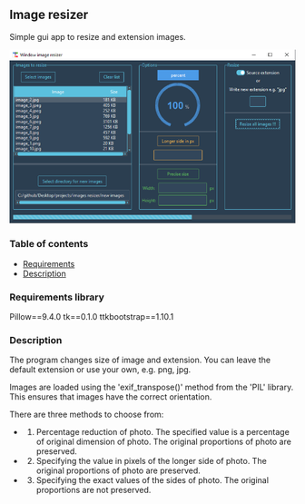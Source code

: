 ## Image resizer
Simple gui app to resize and extension images.

![GUI image](resizer.png)

### Table of contents
* [Requirements](#requirements)
* [Description](#description)

### Requirements library
Pillow==9.4.0
tk==0.1.0
ttkbootstrap==1.10.1

### Description
The program changes size of image and extension. You can leave the default extension or use your own, e.g. png, jpg.

Images are loaded using the 'exif_transpose()' method from the 'PIL' library. This ensures that images have the correct orientation.

There are three methods to choose from:
* 1. Percentage reduction of photo. The specified value is a percentage of original dimension of photo. The original proportions of photo are preserved.
* 2. Specifying the value in pixels of the longer side of photo. The original proportions of photo are preserved.
* 3. Specifying the exact values of the sides of photo. The original proportions are not preserved.
